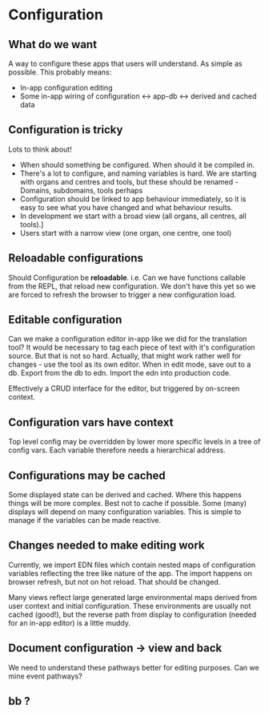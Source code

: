# Configuration

## What do we want
A way to configure these apps that users will understand. As simple as possible. This probably means:
* In-app configuration editing
* Some in-app wiring of configuration <-> app-db <-> derived and cached data


## Configuration is tricky 
Lots to think about!
* When should something be configured. When should it be compiled in.
* There's a lot to configure, and naming variables is hard. We are starting with organs and centres and tools, but these should be renamed - Domains, subdomains, tools perhaps
* Configuration should be linked to app behaviour immediately, so it is easy to see what
you have changed and what behaviour results.
* In development we start with a broad view (all organs, all centres, all tools).]
* Users start with a narrow view (one organ, one centre, one tool)

## Reloadable configurations
Should Configuration be **reloadable**. i.e. Can we have functions callable from the REPL, that reload new configuration. We don't have this yet so we are forced to refresh the browser to trigger a new configuration load.

## Editable configuration
Can we make a configuration editor in-app like we did for the translation tool?
It would be necessary to tag each piece of text with it's configuration source. But that is 
not so hard. Actually, that might work rather well for changes - use the tool as its own 
editor. When in edit mode, save out to a db. Export from the db to edn. Import the edn into
production code.

Effectively a CRUD interface for the editor, but triggered by on-screen context.

## Configuration vars have context
Top level config may be overridden by lower more specific levels in a tree of config vars.
Each variable therefore needs a hierarchical address.

## Configurations may be cached
Some displayed state can be derived and cached. Where this happens things will be more complex. Best not to cache if possible. Some (many) displays will depend on many configuration variables. This is simple to manage if the variables can be made reactive.

## Changes needed to make editing work
Currently, we import EDN files which contain nested maps of configuration variables reflecting the tree like nature of the app. The import happens on browser refresh, but not on
hot reload. That should be changed.

Many views reflect large generated large environmental maps derived from user context and initial configuration. These environments are usually not cached (good!), but the reverse path from display to configuration (needed for an in-app editor) is a little muddy.

## Document configuration -> view and back
We need to understand these pathways better for editing purposes. Can we mine event pathways?

## bb ?



